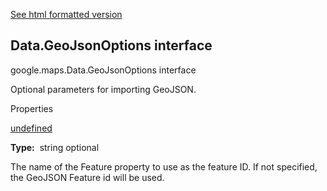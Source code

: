 [See html formatted version](https://huasofoundries.github.io/google-maps-documentation/Data.GeoJsonOptions.html)

Data.GeoJsonOptions interface
-----------------------------

google.maps.Data.GeoJsonOptions interface

Optional parameters for importing GeoJSON.

Properties

[undefined](#Data.GeoJsonOptions.idPropertyName)

**Type:**  string optional

The name of the Feature property to use as the feature ID. If not specified, the GeoJSON Feature id will be used.